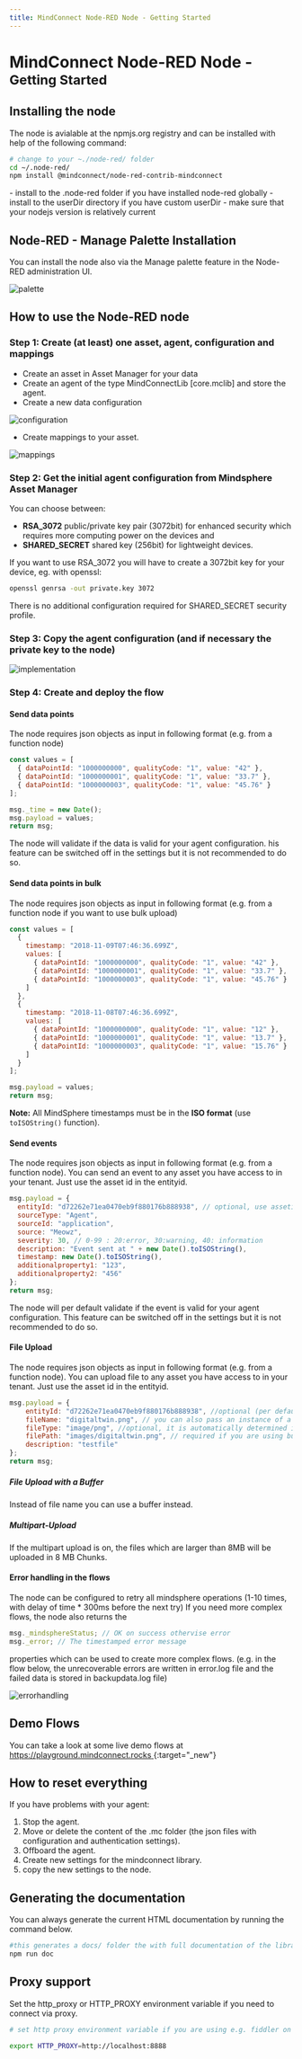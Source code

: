 ```yaml
---
title: MindConnect Node-RED Node - Getting Started
---
```


# MindConnect Node-RED Node - <small>Getting Started</small>

## Installing the node

The node is avialable at the npmjs.org registry and can be installed with help of the following command:

```bash
# change to your ~./node-red/ folder
cd ~/.node-red/
npm install @mindconnect/node-red-contrib-mindconnect
```

<!-- prettier-ignore-start -->
<i class="fas fa-info-circle"></i>
    - install to the .node-red folder if you have installed node-red globally
    - install to the userDir directory if you have custom userDir
    - make sure that your nodejs version is relatively current
<!-- prettier-ignore-end -->

## Node-RED - Manage Palette Installation

You can install the node also via the Manage palette feature in the Node-RED administration UI.

![palette](images/install_palette.png)

## How to use the Node-RED node

### Step 1: Create (at least) one asset, agent, configuration and mappings

- Create an asset in Asset Manager for your data
- Create an agent of the type MindConnectLib [core.mclib] and store the agent.
- Create a new data configuration

![configuration](images/dataconfig.png)

- Create mappings to your asset.

![mappings](images/datamappings.png)

### Step 2: Get the initial agent configuration from Mindsphere Asset Manager

You can choose between:

- **RSA_3072** public/private key pair (3072bit) for enhanced security which requires more computing power on the devices and
- **SHARED_SECRET** shared key (256bit) for lightweight devices.

If you want to use RSA_3072 you will have to create a 3072bit key for your device, eg. with openssl:

```bash
openssl genrsa -out private.key 3072
```

There is no additional configuration required for SHARED_SECRET security profile.

### Step 3: Copy the agent configuration (and if necessary the private key to the node)

![implementation](images/mindconnectagent-flow.png)

### Step 4: Create and deploy the flow

#### Send data points

The node requires json objects as input in following format (e.g. from a function node)

```javascript
const values = [
  { dataPointId: "1000000000", qualityCode: "1", value: "42" },
  { dataPointId: "1000000001", qualityCode: "1", value: "33.7" },
  { dataPointId: "1000000003", qualityCode: "1", value: "45.76" }
];

msg._time = new Date();
msg.payload = values;
return msg;
```

The node will validate if the data is valid for your agent configuration. his feature can be switched off in the settings but it is not recommended to do so.

#### Send data points in bulk

The node requires json objects as input in following format (e.g. from a function node if you want to use bulk upload)

```javascript
const values = [
  {
    timestamp: "2018-11-09T07:46:36.699Z",
    values: [
      { dataPointId: "1000000000", qualityCode: "1", value: "42" },
      { dataPointId: "1000000001", qualityCode: "1", value: "33.7" },
      { dataPointId: "1000000003", qualityCode: "1", value: "45.76" }
    ]
  },
  {
    timestamp: "2018-11-08T07:46:36.699Z",
    values: [
      { dataPointId: "1000000000", qualityCode: "1", value: "12" },
      { dataPointId: "1000000001", qualityCode: "1", value: "13.7" },
      { dataPointId: "1000000003", qualityCode: "1", value: "15.76" }
    ]
  }
];

msg.payload = values;
return msg;
```

**Note:** All MindSphere timestamps must be in the **ISO format** (use `toISOString()` function).

#### Send events

The node requires json objects as input in following format (e.g. from a function node). You can send an event to any asset you have access to in your tenant. Just use the asset id in the entityid.

```javascript
msg.payload = {
  entityId: "d72262e71ea0470eb9f880176b888938", // optional, use assetid if you want to send event somewhere else :)
  sourceType: "Agent",
  sourceId: "application",
  source: "Meowz",
  severity: 30, // 0-99 : 20:error, 30:warning, 40: information
  description: "Event sent at " + new Date().toISOString(),
  timestamp: new Date().toISOString(),
  additionalproperty1: "123",
  additionalproperty2: "456"
};
return msg;
```

The node will per default validate if the event is valid for your agent configuration. This feature can be switched off in the settings but it
is not recommended to do so.

#### File Upload

The node requires json objects as input in following format (e.g. from a function node). You can upload file to any asset you have access to in your tenant. Just use the asset id in the entityid.

```javascript
msg.payload = {
    entityId: "d72262e71ea0470eb9f880176b888938", //optional (per default files are uploaded to the agent)
    fileName: "digitaltwin.png", // you can also pass an instance of a Buffer
    fileType: "image/png", //optional, it is automatically determined if there is no fileType specified
    filePath: "images/digitaltwin.png", // required if you are using buffer instead of the file name
    description: "testfile"
};
return msg;
```

##### File Upload with a  Buffer

Instead of file name you can use a buffer instead.

##### Multipart-Upload

If the multipart upload is on, the files which are larger than 8MB will be uploaded in 8 MB Chunks.

#### Error handling in the flows

The node can be configured to retry all mindsphere operations (1-10 times, with delay of time \* 300ms before the next try)
If you need more complex flows, the node also returns the

```javascript
msg._mindsphereStatus; // OK on success othervise error
msg._error; // The timestamped error message
```

properties which can be used to create more complex flows. (e.g. in the flow below, the unrecoverable errors are written in error.log file and the failed data is stored in backupdata.log file)

![errorhandling](images/errorhandling.png)

## Demo Flows

You can take a look at some live demo flows at [https://playground.mindconnect.rocks <i class="fa fa-external-link-alt"></i>](https://playground.mindconnect.rocks){:target="\_new"}

## How to reset everything

If you have problems with your agent:

1. Stop the agent.
2. Move or delete the content of the .mc folder (the json files with configuration and authentication settings).
3. Offboard the agent.
4. Create new settings for the mindconnect library.
5. copy the new settings to the node.

## Generating the documentation

You can always generate the current HTML documentation by running the command below.

```bash
#this generates a docs/ folder the with full documentation of the library.
npm run doc
```

## Proxy support

Set the http_proxy or HTTP_PROXY environment variable if you need to connect via proxy.

```bash
# set http proxy environment variable if you are using e.g. fiddler on the localhost.

export HTTP_PROXY=http://localhost:8888
```
